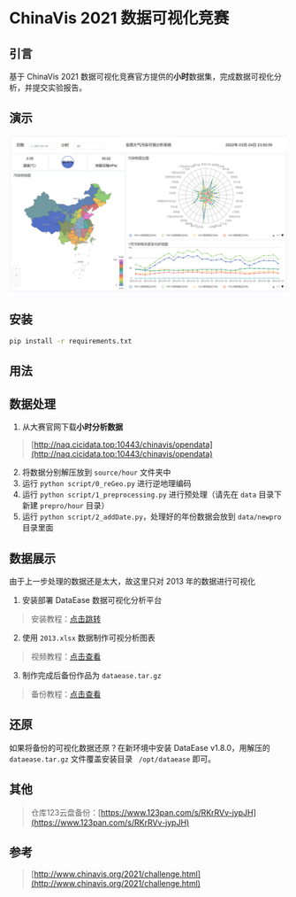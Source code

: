 # ChinaVis 2021 数据可视化竞赛

## 引言

基于 ChinaVis 2021 数据可视化竞赛官方提供的**小时**数据集，完成数据可视化分析，并提交实验报告。

## 演示

![demo](images/demo.png)

## 安装

```bash
pip install -r requirements.txt
```

## 用法

## 数据处理

1. 从大赛官网下载**小时分析数据**

> [http://naq.cicidata.top:10443/chinavis/opendata](http://naq.cicidata.top:10443/chinavis/opendata)

2. 将数据分别解压放到 `source/hour` 文件夹中
3. 运行 `python script/0_reGeo.py` 进行逆地理编码
4. 运行 `python script/1_preprocessing.py` 进行预处理（请先在 `data` 目录下新建 `prepro/hour` 目录）
5. 运行 `python script/2_addDate.py`，处理好的年份数据会放到 `data/newpro` 目录里面

## 数据展示

由于上一步处理的数据还是太大，故这里只对 2013 年的数据进行可视化

1. 安装部署 DataEase 数据可视化分析平台

> 安装教程：[点击跳转](https://dataease.io/docs/installation/offline_installation_windows/)

2. 使用 `2013.xlsx` 数据制作可视分析图表

> 视频教程：[点击查看](video/tutorial.mp4)

3. 制作完成后备份作品为 `dataease.tar.gz`

> 备份教程：[点击查看](https://dataease.io/docs/faq/backup_faq/)

## 还原

如果将备份的可视化数据还原？在新环境中安装 DataEase v1.8.0，用解压的 `dataease.tar.gz` 文件覆盖安装目录 ` /opt/dataease` 即可。

## 其他

> 仓库123云盘备份：[https://www.123pan.com/s/RKrRVv-jypJH](https://www.123pan.com/s/RKrRVv-jypJH)

## 参考

> [http://www.chinavis.org/2021/challenge.html](http://www.chinavis.org/2021/challenge.html)
